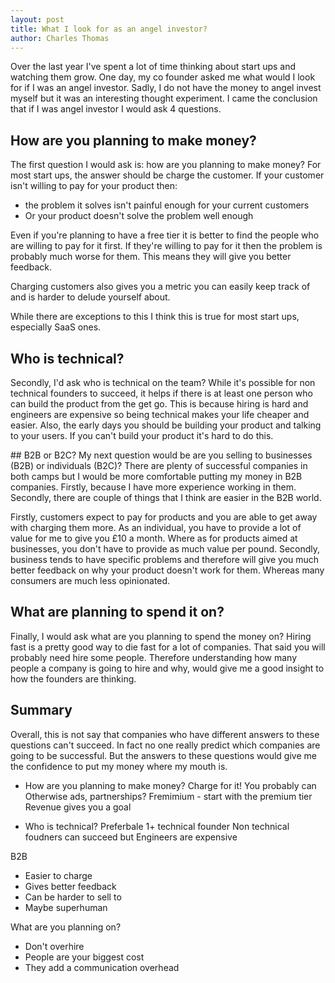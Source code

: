 ```yaml
---
layout: post
title: What I look for as an angel investor?
author: Charles Thomas
---
```


Over the last year I've spent a lot of time thinking about start ups and watching them grow. One day, my co founder asked me what would I look for if I was an angel investor. Sadly, I do not have the money to angel invest myself but it was an interesting thought experiment. I came the conclusion that if I was angel investor I would ask 4 questions.

## How are you planning to make money?
The first question I would ask is: how are you planning to make money? For most start ups, the answer should be charge the customer. If your customer isn't willing to pay for your product then:
* the problem it solves isn't painful enough for your current customers
* Or your product doesn't solve the problem well enough

Even if you're planning to have a free tier it is better to find the people who are willing to pay for it first. If they're willing to pay for it then the problem is probably much worse for them. This means they will give you better feedback. 

Charging customers also gives you a metric you can easily keep track of and is harder to delude yourself about.

While there are exceptions to this I think this is true for most start ups, especially SaaS ones.

## Who is technical?
Secondly, I'd ask who is technical on the team? While it's possible for non technical founders to succeed, it helps if there is at least one person who can build the product from the get go. This is because hiring is hard and engineers are expensive so being technical makes your life cheaper and easier. Also, the early days you should be building your product and talking to your users. If you can't build your product it's hard to do this.


## B2B or B2C?
My next question would be are you selling to businesses (B2B) or individuals (B2C)? There are plenty of successful companies in both camps but I would be more comfortable putting my money in B2B companies. Firstly, because I have more experience working in them. Secondly, there are couple of things that I think are easier in the B2B world. 

Firstly, customers expect to pay for products and you are able to get away with charging them more. As an individual, you have to provide a lot of value for me to give you £10 a month. Where as for products aimed at businesses, you don't have to provide as much value per pound. Secondly, business tends to have specific problems and therefore will give you much better feedback on why your product doesn't work for them. Whereas many consumers are much less opinionated.

## What are planning to spend it on?
Finally, I would ask what are you planning to spend the money on? Hiring fast is a pretty good way to die fast for a lot of companies. That said you will probably need hire some people. Therefore understanding how many people a company is going to hire and why, would give me a good insight to how the founders are thinking.


## Summary
Overall, this is not say that companies who have different answers to these questions can't succeed. In fact no one really predict which companies are going to be successful. But the answers to these questions would give me the confidence to put my money where my mouth is.

- How are you planning to make money?
Charge for it! You probably can
Otherwise ads, partnerships?
Fremimium - start with the premium tier
Revenue gives you a goal

- Who is technical?
Preferbale 1+ technical founder 
Non technical foudners can succeed but
Engineers are expensive

B2B 
- Easier to charge
- Gives better feedback
- Can be harder to sell to 
- Maybe superhuman

What are you planning on?
- Don't overhire
- People are your biggest cost
- They add a communication overhead